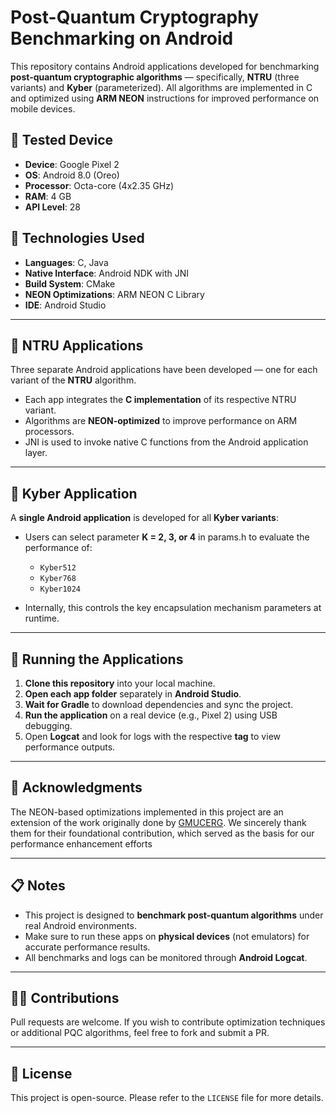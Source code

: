 # Post-Quantum Cryptography Benchmarking on Android

This repository contains Android applications developed for benchmarking **post-quantum cryptographic algorithms** — specifically, **NTRU** (three variants) and **Kyber** (parameterized). All algorithms are implemented in C and optimized using **ARM NEON** instructions for improved performance on mobile devices.

## 📱 Tested Device

* **Device**: Google Pixel 2
* **OS**: Android 8.0 (Oreo)
* **Processor**: Octa-core (4x2.35 GHz)
* **RAM**: 4 GB
* **API Level**: 28

## 🧩 Technologies Used

* **Languages**: C, Java
* **Native Interface**: Android NDK with JNI
* **Build System**: CMake
* **NEON Optimizations**: ARM NEON C Library
* **IDE**: Android Studio

---

## 🔐 NTRU Applications

Three separate Android applications have been developed — one for each variant of the **NTRU** algorithm.

* Each app integrates the **C implementation** of its respective NTRU variant.
* Algorithms are **NEON-optimized** to improve performance on ARM processors.
* JNI is used to invoke native C functions from the Android application layer.

---

## 🔐 Kyber Application

A **single Android application** is developed for all **Kyber variants**:

* Users can select parameter **K = 2, 3, or 4** in params.h to evaluate the performance of:

  * `Kyber512`
  * `Kyber768`
  * `Kyber1024`
* Internally, this controls the key encapsulation mechanism parameters at runtime.

---

## 🚀 Running the Applications

1. **Clone this repository** into your local machine.
2. **Open each app folder** separately in **Android Studio**.
3. **Wait for Gradle** to download dependencies and sync the project.
4. **Run the application** on a real device (e.g., Pixel 2) using USB debugging.
5. Open **Logcat** and look for logs with the respective **tag** to view performance outputs.

---

## 🙏 Acknowledgments
The NEON-based optimizations implemented in this project are an extension of the work originally done by [GMUCERG](https://github.com/GMUCERG/PQC_NEON).
We sincerely thank them for their foundational contribution, which served as the basis for our performance enhancement efforts

---

## 📋 Notes

* This project is designed to **benchmark post-quantum algorithms** under real Android environments.
* Make sure to run these apps on **physical devices** (not emulators) for accurate performance results.
* All benchmarks and logs can be monitored through **Android Logcat**.

---

## 🧑‍💻 Contributions

Pull requests are welcome. If you wish to contribute optimization techniques or additional PQC algorithms, feel free to fork and submit a PR.

---

## 📜 License

This project is open-source. Please refer to the `LICENSE` file for more details.



